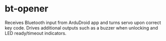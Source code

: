 bt-opener
=========

Receives Bluetooth input from ArduDroid app and turns servo upon correct key code. Drives
additional outputs such as a buzzer when unlocking and LED ready/timeout indicators.
